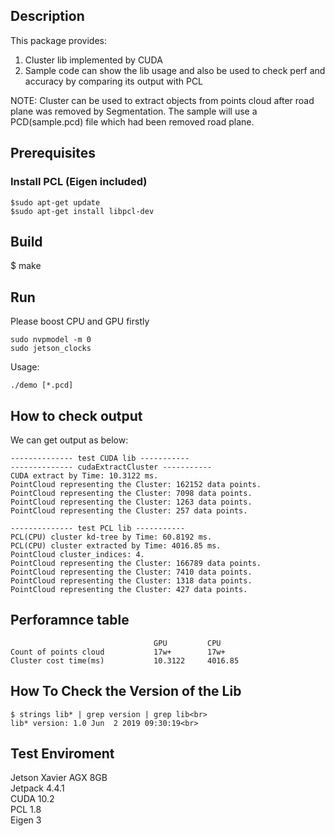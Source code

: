 ## Description
This package provides:<br>
1. Cluster lib implemented by CUDA
2. Sample code can show the lib usage and also be used to check perf
   and accuracy by comparing its output with PCL

NOTE:
Cluster can be used to extract objects from points cloud after road plane was removed by Segmentation.
The sample will use a PCD(sample.pcd) file which had been removed road plane.

## Prerequisites

### Install PCL (Eigen included)
```
$sudo apt-get update
$sudo apt-get install libpcl-dev
```
## Build
$ make

## Run
Please boost CPU and GPU firstly

```
sudo nvpmodel -m 0
sudo jetson_clocks 
```
Usage:<br>
```
./demo [*.pcd]
```
## How to check output
We can get output as below:
```
-------------- test CUDA lib -----------
-------------- cudaExtractCluster -----------
CUDA extract by Time: 10.3122 ms.
PointCloud representing the Cluster: 162152 data points.
PointCloud representing the Cluster: 7098 data points.
PointCloud representing the Cluster: 1263 data points.
PointCloud representing the Cluster: 257 data points.

-------------- test PCL lib -----------
PCL(CPU) cluster kd-tree by Time: 60.8192 ms.
PCL(CPU) cluster extracted by Time: 4016.85 ms.
PointCloud cluster_indices: 4.
PointCloud representing the Cluster: 166789 data points.
PointCloud representing the Cluster: 7410 data points.
PointCloud representing the Cluster: 1318 data points.
PointCloud representing the Cluster: 427 data points.

```
## Perforamnce table
```
                                GPU         CPU
Count of points cloud           17w+        17w+
Cluster cost time(ms)           10.3122     4016.85
```
**How To Check the Version of the Lib**
-------------------------------------------------
```
$ strings lib* | grep version | grep lib<br>
lib* version: 1.0 Jun  2 2019 09:30:19<br>
```
**Test Enviroment**
-------------------------------------------------
Jetson Xavier AGX 8GB<br>
Jetpack 4.4.1<br>
CUDA 10.2<br>
PCL 1.8<br>
Eigen 3<br>


